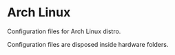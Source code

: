 # Arch Linux
Configuration files for Arch Linux distro.

Configuration files are disposed inside hardware folders.
